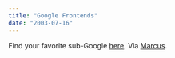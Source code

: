 ```yaml
---
title: "Google Frontends"
date: "2003-07-16"
---
```


Find your favorite sub-Google [here](http://google.blogspace.com/). Via [Marcus](http://blogs.cocoondev.org/crafterm/archives/001047.html).
